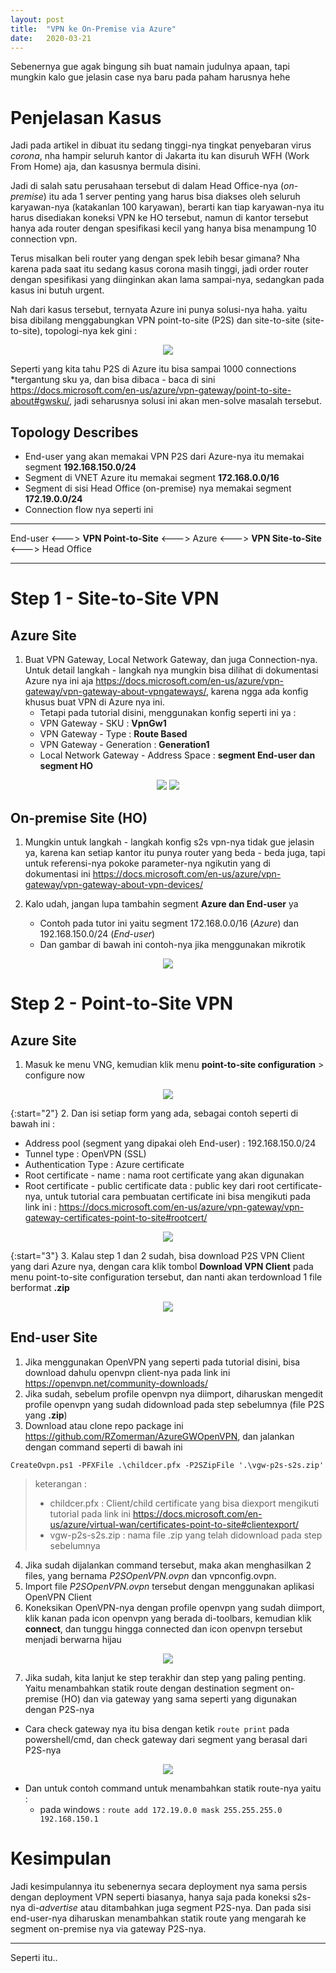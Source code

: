 ```yaml
---
layout: post
title:  "VPN ke On-Premise via Azure"
date:   2020-03-21
---
```

Sebenernya gue agak bingung sih buat namain judulnya apaan, tapi mungkin kalo gue jelasin case nya baru pada paham harusnya hehe

Penjelasan Kasus
===
Jadi pada artikel in dibuat itu sedang tinggi-nya tingkat penyebaran virus _corona_, nha hampir seluruh kantor di Jakarta itu kan disuruh WFH (Work From Home) aja, dan kasusnya bermula disini.

Jadi di salah satu perusahaan tersebut di dalam Head Office-nya (_on-premise_) itu ada 1 server penting yang harus bisa diakses oleh seluruh karyawan-nya (katakanlan 100 karyawan), berarti kan tiap karyawan-nya itu harus disediakan koneksi VPN ke HO tersebut, namun di kantor tersebut hanya ada router dengan spesifikasi kecil yang hanya bisa menampung 10 connection vpn. 

Terus misalkan beli router yang dengan spek lebih besar gimana? Nha karena pada saat itu sedang kasus corona masih tinggi, jadi order router dengan spesifikasi yang diinginkan akan lama sampai-nya, sedangkan pada kasus ini butuh urgent.

Nah dari kasus tersebut, ternyata Azure ini punya solusi-nya haha. yaitu bisa dibilang menggabungkan VPN point-to-site (P2S) dan site-to-site (site-to-site), topologi-nya kek gini :

<p align="center">
  <img src="https://raw.githubusercontent.com/fauzanooor/blog_post/master/img/2020-03-21-VPN-ke-On-premise-via-Azure/topologi.png">
</p>

Seperti yang kita tahu P2S di Azure itu bisa sampai 1000 connections *tergantung sku ya, dan bisa dibaca - baca di sini <https://docs.microsoft.com/en-us/azure/vpn-gateway/point-to-site-about#gwsku/>, jadi seharusnya solusi ini akan men-solve masalah tersebut.

## Topology Describes
- End-user yang akan memakai VPN P2S dari Azure-nya itu memakai segment **192.168.150.0/24**
- Segment di VNET Azure itu memakai segment **172.168.0.0/16**
- Segment di sisi Head Office (on-premise) nya memakai segment **172.19.0.0/24**
- Connection flow nya seperti ini 

---
End-user <---> **VPN Point-to-Site** <---> Azure <---> **VPN Site-to-Site** <---> Head Office

---

Step 1 - Site-to-Site VPN
===

## Azure Site
1. Buat VPN Gateway, Local Network Gateway, dan juga Connection-nya. Untuk detail langkah - langkah nya mungkin bisa dilihat di dokumentasi Azure nya ini aja <https://docs.microsoft.com/en-us/azure/vpn-gateway/vpn-gateway-about-vpngateways/>, karena ngga ada konfig khusus buat VPN di Azure nya ini.
    - Tetapi pada tutorial disini, menggunakan konfig seperti ini ya :
    - VPN Gateway - SKU : **VpnGw1**
    - VPN Gateway - Type : **Route Based**
    - VPN Gateway - Generation : **Generation1**
    - Local Network Gateway - Address Space : **segment End-user dan segment HO** 

<p align="center">
  <img src="https://raw.githubusercontent.com/fauzanooor/blog_post/master/img/2020-03-21-VPN-ke-On-premise-via-Azure/vgw.png">
  <img src="https://raw.githubusercontent.com/fauzanooor/blog_post/master/img/2020-03-21-VPN-ke-On-premise-via-Azure/lng.png">
</p>

## On-premise Site (HO)
1. Mungkin untuk langkah - langkah konfig s2s vpn-nya tidak gue jelasin ya, karena kan setiap kantor itu punya router yang beda - beda juga, tapi untuk referensi-nya pokoke parameter-nya ngikutin yang di dokumentasi ini <https://docs.microsoft.com/en-us/azure/vpn-gateway/vpn-gateway-about-vpn-devices/>

2. Kalo udah, jangan lupa tambahin segment **Azure dan End-user** ya
   - Contoh pada tutor ini yaitu segment 172.168.0.0/16 (*Azure*) dan 192.168.150.0/24 (*End-user*)
   - Dan gambar di bawah ini contoh-nya jika menggunakan mikrotik

<p align="center">
  <img src="https://raw.githubusercontent.com/fauzanooor/blog_post/master/img/2020-03-21-VPN-ke-On-premise-via-Azure/ipsec-mikrotik.png">
</p>


Step 2 - Point-to-Site VPN
===
## Azure Site
1. Masuk ke menu VNG, kemudian klik menu **point-to-site configuration** > configure now

<p align="center">
  <img src="https://raw.githubusercontent.com/fauzanooor/blog_post/master/img/2020-03-21-VPN-ke-On-premise-via-Azure/p2s-configure.png">
</p>

{:start="2"}
2. Dan isi setiap form yang ada, sebagai contoh seperti di bawah ini :
   - Address pool (segment yang dipakai oleh End-user) : 192.168.150.0/24
   - Tunnel type : OpenVPN (SSL)
   - Authentication Type : Azure certificate
   - Root certificate - name : nama root certificate yang akan digunakan
   - Root certificate - public certificate data : public key dari root certificate-nya, untuk tutorial cara pembuatan certificate ini bisa mengikuti pada link ini : <https://docs.microsoft.com/en-us/azure/vpn-gateway/vpn-gateway-certificates-point-to-site#rootcert/>

<p align="center">
  <img src="https://raw.githubusercontent.com/fauzanooor/blog_post/master/img/2020-03-21-VPN-ke-On-premise-via-Azure/p2s-configured.png">
</p>

{:start="3"}
3. Kalau step 1 dan 2 sudah, bisa download P2S VPN Client yang dari Azure nya, dengan cara klik tombol **Download VPN Client** pada menu point-to-site configuration tersebut, dan nanti akan terdownload 1 file berformat **.zip**

<p align="center">
  <img src="https://raw.githubusercontent.com/fauzanooor/blog_post/master/img/2020-03-21-VPN-ke-On-premise-via-Azure/p2s-vpn-client.png">
</p>


## End-user Site
1. Jika menggunakan OpenVPN yang seperti pada tutorial disini, bisa download dahulu openvpn client-nya pada link ini <https://openvpn.net/community-downloads/>
2. Jika sudah, sebelum profile openvpn nya diimport, diharuskan mengedit profile openvpn yang sudah didownload pada step sebelumnya (file P2S yang **.zip**)
3. Download atau clone repo package ini https://github.com/RZomerman/AzureGWOpenVPN, dan jalankan dengan command seperti di bawah ini

```CreateOvpn.ps1 -PFXFile .\childcer.pfx -P2SZipFile '.\vgw-p2s-s2s.zip'```

> keterangan : 
> - childcer.pfx : Client/child certificate yang bisa diexport mengikuti tutorial pada link ini <https://docs.microsoft.com/en-us/azure/virtual-wan/certificates-point-to-site#clientexport/>
> - vgw-p2s-s2s.zip : nama file .zip yang telah didownload pada step sebelumnya

4. Jika sudah dijalankan command tersebut, maka akan menghasilkan 2 files, yang bernama *P2SOpenVPN.ovpn* dan vpnconfig.ovpn.
5. Import file *P2SOpenVPN.ovpn* tersebut dengan menggunakan aplikasi OpenVPN Client
6. Koneksikan OpenVPN-nya dengan profile openvpn yang sudah diimport, klik kanan pada icon openvpn yang berada di-toolbars, kemudian klik **connect**, dan tunggu hingga connected dan icon openvpn tersebut menjadi berwarna hijau

<p align="center">
  <img src="https://raw.githubusercontent.com/fauzanooor/blog_post/master/img/2020-03-21-VPN-ke-On-premise-via-Azure/openvpn-connection.png">
</p>

7. Jika sudah, kita lanjut ke step terakhir dan step yang paling penting. Yaitu menambahkan statik route dengan destination segment on-premise (HO) dan via gateway yang sama seperti yang digunakan dengan P2S-nya

- Cara check gateway nya itu bisa dengan ketik `route print` pada powershell/cmd, dan check gateway dari segment yang berasal dari P2S-nya 

<p align="center">
  <img src="https://raw.githubusercontent.com/fauzanooor/blog_post/master/img/2020-03-21-VPN-ke-On-premise-via-Azure/p2s-route-table.png">
</p>

- Dan untuk contoh command untuk menambahkan statik route-nya yaitu :
  - pada windows : ``route add 172.19.0.0 mask 255.255.255.0 192.168.150.1``


Kesimpulan
===
Jadi kesimpulannya itu sebenernya secara deployment nya sama persis dengan deployment VPN seperti biasanya, hanya saja pada koneksi s2s-nya di-*advertise* atau ditambahkan juga segment P2S-nya. Dan pada sisi end-user-nya diharuskan menambahkan statik route yang mengarah ke segment on-premise nya via gateway P2S-nya.


---

Seperti itu..